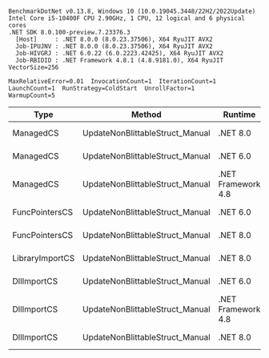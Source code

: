 ```

BenchmarkDotNet v0.13.8, Windows 10 (10.0.19045.3448/22H2/2022Update)
Intel Core i5-10400F CPU 2.90GHz, 1 CPU, 12 logical and 6 physical cores
.NET SDK 8.0.100-preview.7.23376.3
  [Host]     : .NET 8.0.0 (8.0.23.37506), X64 RyuJIT AVX2
  Job-IPUJNV : .NET 8.0.0 (8.0.23.37506), X64 RyuJIT AVX2
  Job-HIVGRJ : .NET 6.0.22 (6.0.2223.42425), X64 RyuJIT AVX2
  Job-RBIDID : .NET Framework 4.8.1 (4.8.9181.0), X64 RyuJIT VectorSize=256

MaxRelativeError=0.01  InvocationCount=1  IterationCount=1  
LaunchCount=1  RunStrategy=ColdStart  UnrollFactor=1  
WarmupCount=5  

```
| Type            | Method                          | Runtime            | input                | Mean        | Error | Median      | Min         | Max         | Allocated |
|---------------- |-------------------------------- |------------------- |--------------------- |------------:|------:|------------:|------------:|------------:|----------:|
| ManagedCS       | UpdateNonBlittableStruct_Manual | .NET 8.0           | PInvo(...)truct [49] |    521.9 μs |    NA |    521.9 μs |    521.9 μs |    521.9 μs |     480 B |
| ManagedCS       | UpdateNonBlittableStruct_Manual | .NET 6.0           | PInvo(...)truct [49] |    651.9 μs |    NA |    651.9 μs |    651.9 μs |    651.9 μs |     720 B |
| ManagedCS       | UpdateNonBlittableStruct_Manual | .NET Framework 4.8 | PInvo(...)truct [49] |    791.3 μs |    NA |    791.3 μs |    791.3 μs |    791.3 μs |         - |
| FuncPointersCS  | UpdateNonBlittableStruct_Manual | .NET 6.0           | PInvo(...)truct [49] | 31,509.1 μs |    NA | 31,509.1 μs | 31,509.1 μs | 31,509.1 μs |     712 B |
| FuncPointersCS  | UpdateNonBlittableStruct_Manual | .NET 8.0           | PInvo(...)truct [49] | 32,527.4 μs |    NA | 32,527.4 μs | 32,527.4 μs | 32,527.4 μs |     472 B |
| LibraryImportCS | UpdateNonBlittableStruct_Manual | .NET 8.0           | PInvo(...)truct [49] | 32,863.0 μs |    NA | 32,863.0 μs | 32,863.0 μs | 32,863.0 μs |     472 B |
| DllImportCS     | UpdateNonBlittableStruct_Manual | .NET 6.0           | PInvo(...)truct [49] | 42,682.4 μs |    NA | 42,682.4 μs | 42,682.4 μs | 42,682.4 μs |     712 B |
| DllImportCS     | UpdateNonBlittableStruct_Manual | .NET Framework 4.8 | PInvo(...)truct [49] | 43,082.7 μs |    NA | 43,082.7 μs | 43,082.7 μs | 43,082.7 μs |         - |
| DllImportCS     | UpdateNonBlittableStruct_Manual | .NET 8.0           | PInvo(...)truct [49] | 43,859.3 μs |    NA | 43,859.3 μs | 43,859.3 μs | 43,859.3 μs |     472 B |
